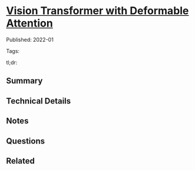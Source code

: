 



# [Vision Transformer with Deformable Attention](https://arxiv.org/abs/2201.00520)


Published: 2022-01

Tags: 

tl;dr:
## Summary

## Technical Details

## Notes

## Questions

## Related
